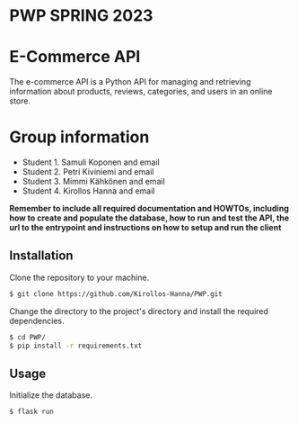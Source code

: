 # PWP SPRING 2023
# E-Commerce API
The e-commerce API is a Python API for managing and retrieving information about products, reviews, categories, and users in an online store.
# Group information
* Student 1. Samuli Koponen and email
* Student 2. Petri Kiviniemi and email
* Student 3. Mimmi Kähkönen and email
* Student 4. Kirollos Hanna and email

__Remember to include all required documentation and HOWTOs, including how to create and populate the database, how to run and test the API, the url to the entrypoint and instructions on how to setup and run the client__

## Installation

Clone the repository to your machine.

```bash
$ git clone https://github.com/Kirollos-Hanna/PWP.git
```
Change the directory to the project's directory and install the required dependencies.

```bash
$ cd PWP/
$ pip install -r requirements.txt
```
## Usage
Initialize the database.
```bash
$ flask run
```
